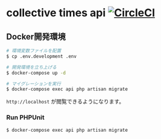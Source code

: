 # collective times api [![CircleCI](https://circleci.com/gh/collective-times/api.svg?style=svg)](https://circleci.com/gh/collective-times/api)

## Docker開発環境

```sh
# 環境変数ファイルを配置
$ cp .env.development .env

# 開発環境を立ち上げる
$ docker-compose up -d

# マイグレーションを実行
$ docker-compose exec api php artisan migrate
```

`http://localhost` が閲覧できるようになります。

### Run PHPUnit

```sh
$ docker-compose exec api php artisan migrate
```
